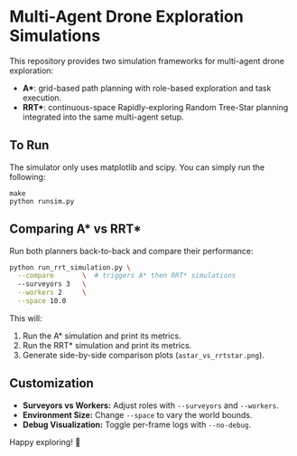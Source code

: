 # Multi-Agent Drone Exploration Simulations

This repository provides two simulation frameworks for multi-agent drone exploration:

- **A\***: grid-based path planning with role-based exploration and task execution.
- **RRT\***: continuous-space Rapidly-exploring Random Tree-Star planning integrated into the same multi-agent setup.

## To Run

The simulator only uses matplotlib and scipy. You can simply run the following:
```
make
python runsim.py
```

## Comparing A* vs RRT*

Run both planners back-to-back and compare their performance:

```bash
python run_rrt_simulation.py \
  --compare       \  # triggers A* then RRT* simulations
  --surveyors 3   \
  --workers 2     \
  --space 10.0
```

This will:
1. Run the A* simulation and print its metrics.
2. Run the RRT* simulation and print its metrics.
3. Generate side-by-side comparison plots (`astar_vs_rrtstar.png`).

## Customization

- **Surveyors vs Workers:** Adjust roles with `--surveyors` and `--workers`.
- **Environment Size:** Change `--space` to vary the world bounds.
- **Debug Visualization:** Toggle per-frame logs with `--no-debug`.

Happy exploring! 🚁

